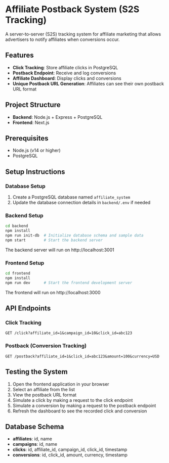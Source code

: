 # Affiliate Postback System (S2S Tracking)

A server-to-server (S2S) tracking system for affiliate marketing that allows advertisers to notify affiliates when conversions occur.

## Features

- **Click Tracking**: Store affiliate clicks in PostgreSQL
- **Postback Endpoint**: Receive and log conversions
- **Affiliate Dashboard**: Display clicks and conversions
- **Unique Postback URL Generation**: Affiliates can see their own postback URL format

## Project Structure

- **Backend**: Node.js + Express + PostgreSQL
- **Frontend**: Next.js

## Prerequisites

- Node.js (v14 or higher)
- PostgreSQL

## Setup Instructions

### Database Setup

1. Create a PostgreSQL database named `affiliate_system`
2. Update the database connection details in `backend/.env` if needed

### Backend Setup

```bash
cd backend
npm install
npm run init-db  # Initialize database schema and sample data
npm start        # Start the backend server
```

The backend server will run on http://localhost:3001

### Frontend Setup

```bash
cd frontend
npm install
npm run dev      # Start the frontend development server
```

The frontend will run on http://localhost:3000

## API Endpoints

### Click Tracking

```
GET /click?affiliate_id=1&campaign_id=10&click_id=abc123
```

### Postback (Conversion Tracking)

```
GET /postback?affiliate_id=1&click_id=abc123&amount=100&currency=USD
```

## Testing the System

1. Open the frontend application in your browser
2. Select an affiliate from the list
3. View the postback URL format
4. Simulate a click by making a request to the click endpoint
5. Simulate a conversion by making a request to the postback endpoint
6. Refresh the dashboard to see the recorded click and conversion

## Database Schema

- **affiliates**: id, name
- **campaigns**: id, name
- **clicks**: id, affiliate_id, campaign_id, click_id, timestamp
- **conversions**: id, click_id, amount, currency, timestamp